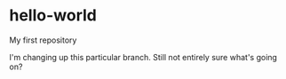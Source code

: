 # hello-world
My first repository

I'm changing up this particular branch.
Still not entirely sure what's going on?
